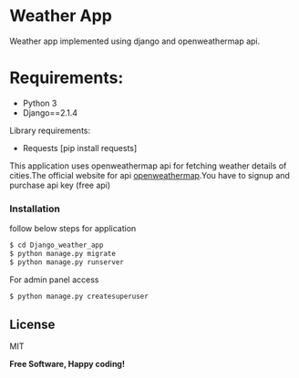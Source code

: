 # Weather App

Weather app implemented using django and openweathermap api.

# Requirements:

  - Python 3
  - Django==2.1.4


Library requirements:
  - Requests [pip install requests]

This application uses openweathermap api for fetching weather details of cities.The official website for api [openweathermap](https://openweathermap.org/).You have to signup and purchase api key (free api) 


### Installation
follow below steps for application 

```sh
$ cd Django_weather_app
$ python manage.py migrate
$ python manage.py runserver
```

For admin panel access

```sh
$ python manage.py createsuperuser
```

License
----

MIT


**Free Software, Happy coding!**

